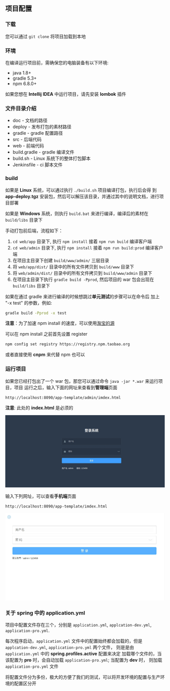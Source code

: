 ## 项目配置

### 下载

您可以通过 `git clone` 将项目加载到本地

### 环境

在编译运行项目前，需确保您的电脑装备有以下环境:

* java 1.8+
* gradle 5.3+
* npm 6.8.0+

如果您想在 **Intellij IDEA** 中运行项目，请先安装 **lombok** 插件

### 文件目录介绍

* doc - 文档的路径
* deploy - 发布打包的素材路径
* gradle - gradle 配置路径
* src - 后端代码
* web - 前端代码
* build.gradle - gradle 编译文件
* build.sh - Linux 系统下的整体打包脚本
* Jenkinsfile - ci 脚本文件

### build

如果是 **Linux** 系统，可以通过执行 `./build.sh` 项目编译打包，执行后会得
到 **app-deploy.tgz** 安装包，然后可以解压该目录，并通过其中的说明文档，进行项目部署

如果是 **Windows** 系统，则执行 `build.bat` 来进行编译，编译后的素材在 `build/libs` 目录下

手动打包前后端，流程如下：

1. `cd web/app` 目录下, 执行 `npm install` 接着 `npm run build` 编译客户端
2. `cd web/admin` 目录下, 执行 `npm install` 接着 `npm run build:prod` 编译客户端
3. 在项目主目录下创建 `build/www/admin/` 三层目录
4. 将 `web/app/dist/` 目录中的所有文件拷贝到 `build/www` 目录下
5. 将 `web/admin/dist/` 目录中的所有文件拷贝到 `build/www/admin` 目录下
6. 在项目主目录下执行 `gradle build -Pprod`, 然后项目的 war 包会出现在 `build/libs` 目录下

如果在通过 gradle 来进行编译的时候想跳过**单元测试**的步骤可以在命令后
加上 "-x test" 的参数，例如:

```sh
gradle build -Pprod -x test
```

**注意**：为了加速 npm install 的速度，可以使用[淘宝的源](https://developer.aliyun.com/mirror/NPM)

可以在 npm install 之前首先设置 register

```sh
npm config set registry https://registry.npm.taobao.org
```

或者直接使用 **cnpm** 来代替 npm 也可以

### 运行项目

如果您已经打包出了一个 war 包，那您可以通过命令 `java -jar *.war` 来运行项目，项目
运行之后，输入下面的网址来查看到**管理端**页面

```
http://localhost:8090/app-template/admin/imdex.html
```

**注意**: 此处的 **index.html** 是必须的

![adminHome](./images/adminHome.png)

输入下列网址，可以查看**手机端**页面

```
http://localhost:8090/app-template/imdex.html
```

![clientHome](./images/clientHome.png)

### 关于 spring 中的 application.yml

项目中配置文件存在三个，分别是 `application.yml`, `applcation-dev.yml`, `application-pro.yml`.

每次程序启动，`application.yml` 文件中的配置始终都会加载的，但是
 `applcation-dev.yml`, `application-pro.yml` 两个文件，
 则是是由 `application.yml` 中的 **spring.profiles.active** 配置来决定
 加载哪个文件的，当该配置为 **pro** 时，会自动加载 `application-pro.yml`;
 当配置为 **dev** 时， 则加载 `application-pro.yml` 文件

将配置文件分为多份，极大的方便了我们的测试，可以将开发环境的配置与生产环境的配置区分开
